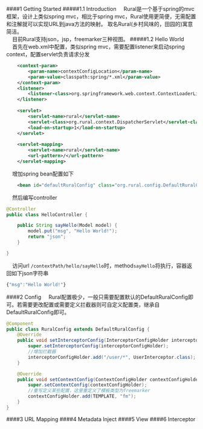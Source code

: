 ####1 Getting Started
#####1.1 Introduction
&nbsp;&nbsp;&nbsp;&nbsp;Rural是一个基于spring的mvc框架，设计上类似spring mvc，相比于spring mvc，Rural使用更简便，无需配置和注解就可以实现URL到java方法的映射。	取名Rural(乡村风味的，田园的)寓意简洁。<br/>
&nbsp;&nbsp;&nbsp;&nbsp;目前Rural支持json，jsp，freemarker三种视图。
#####1.2 Hello World
&nbsp;&nbsp;&nbsp;&nbsp;首先在web.xml中配置，类似spring mvc，需要配置listener来启动spring context，配置servlet负责请求分发
```xml
    <context-param>
        <param-name>contextConfigLocation</param-name>
        <param-value>classpath:spring/*.xml</param-value>
    </context-param>
    <listener>
        <listener-class>org.springframework.web.context.ContextLoaderListener</listener-class>
    </listener>
    
    <servlet>
        <servlet-name>rural</servlet-name>
        <servlet-class>org.rural.context.DispatcherServlet</servlet-class>
        <load-on-startup>1</load-on-startup>
    </servlet>
    
    <servlet-mapping>
        <servlet-name>rural</servlet-name>
        <url-pattern>/</url-pattern>
    </servlet-mapping>
```
&nbsp;&nbsp;&nbsp;&nbsp;增加spring bean配置如下
```xml
    <bean id="defaultRuralConfig" class="org.rural.config.DefaultRuralConfig"/>
```
&nbsp;&nbsp;&nbsp;&nbsp;然后编写controller
```java
@Controller
public class HelloController {

    public String sayHello(Model model) {
        model.put("msg", "Hello World!");
        return "json";
    }

}
```
&nbsp;&nbsp;&nbsp;&nbsp;访问url ``/contextPath/hello/sayHello``时，method``sayHello``将执行，容器返回如下json字符串
```js
{"msg":"Hello World!"}
```
####2 Config
&nbsp;&nbsp;&nbsp;&nbsp;Rural配置极少，一般只需要配置默认的DefaultRuralConfig即可。若需要更改配置或需要定义拦截器则可自定义配置类，继承自DefaultRuralConfig即可。
```java
@Component
public class RuralConfig extends DefaultRuralConfig {
    @Override
    public void setInterceptorConfig(InterceptorConfigHolder interceptorConfigHolder) {
        super.setInterceptorConfig(interceptorConfigHolder);
        //增加拦截器
        interceptorConfigHolder.add("/user/*", UserInterceptor.class);
    }

    @Override
    public void setContextConfig(ContextConfigHolder contextConfigHolder) {
        super.setContextConfig(contextConfigHolder);
        //重写定义某些配置，这里重定义了模板类型为freemarker
        contextConfigHolder.add(TEMPLATE, "fm");
    }
}
```
####3 URL Mapping
####4 Metadata Inject
####5 View
####6 Interceptor
